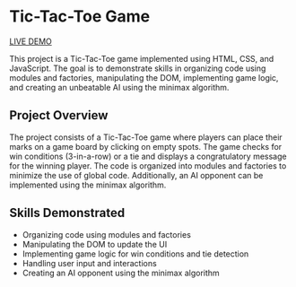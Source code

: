 # Tic-Tac-Toe Game

[LIVE DEMO](https://dylen400mh.github.io/tictactoe/)

This project is a Tic-Tac-Toe game implemented using HTML, CSS, and JavaScript. The goal is to demonstrate skills in organizing code using modules and factories, manipulating the DOM, implementing game logic, and creating an unbeatable AI using the minimax algorithm.

## Project Overview
The project consists of a Tic-Tac-Toe game where players can place their marks on a game board by clicking on empty spots. The game checks for win conditions (3-in-a-row) or a tie and displays a congratulatory message for the winning player. The code is organized into modules and factories to minimize the use of global code. Additionally, an AI opponent can be implemented using the minimax algorithm.

## Skills Demonstrated
- Organizing code using modules and factories
- Manipulating the DOM to update the UI
- Implementing game logic for win conditions and tie detection
- Handling user input and interactions
- Creating an AI opponent using the minimax algorithm

